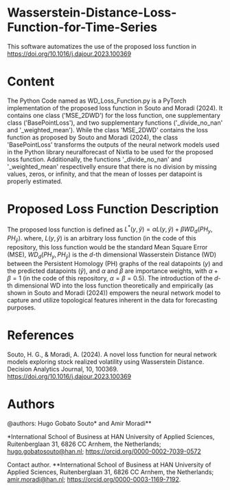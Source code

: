 # Wasserstein-Distance-Loss-Function-for-Time-Series
This software automatizes the use of the proposed loss function in https://doi.org/10.1016/j.dajour.2023.100369

# Content
The Python Code named as WD_Loss_Function.py is a PyTorch implementation of the proposed loss function in Souto and Moradi (2024). It contains one class ('MSE_2DWD') for the loss function, one supplementary class ('BasePointLoss'), and two supplementary functions ('_divide_no_nan' and '_weighted_mean'). While the class 'MSE_2DWD' contains the loss function as proposed by Souto and Moradi (2024), the class 'BasePointLoss' transforms the outputs of the neural network models used in the Python library neuralforecast of Nixtla to be used for the proposed loss function. Additionally, the functions '_divide_no_nan' and '_weighted_mean' respectivelly ensure that there is no division by missing values, zeros, or infinity, and that the mean of losses per datapoint is properly estimated.

# Proposed Loss Function Description
The proposed loss function is defined as $L^{*}(y,\hat{y})=\alpha L(y,\hat{y}) + \beta WD_{d}(PH_{y},PH_{\hat{y}})$. where, $L(y,\hat{y})$ is an arbitrary loss function (in the code of this repository, this loss function would be the standard Mean Square Error (MSE), $WD_{d}(PH_{y},PH_{\hat{y}})$ is the $d$-th dimensional Wasserstein Distance (WD) between the Persistent Homology (PH) graphs of the real datapoints ($y$) and the predicted datapoints ($\hat{y}$), and $\alpha$ and $\beta$ are importance weights, with $\alpha + \beta = 1$ (in the code of this repository, $\alpha=\beta=0.5$). The introduction of the $d$-th dimensional WD into the loss function theoretically and empirically (as shown in Souto and Moradi (2024)) empowers the neural network model to capture and utilize topological features inherent in the data for forecasting purposes.

# References
Souto, H. G., & Moradi, A. (2024). A novel loss function for neural network models exploring stock realized volatility using Wasserstein Distance. Decision Analytics Journal, 10, 100369. https://doi.org/10.1016/j.dajour.2023.100369

# Authors

@authors: Hugo Gobato Souto* and Amir Moradi**

*International School of Business at HAN University of Applied Sciences, Ruitenberglaan 31, 
6826 CC Arnhem, the Netherlands; hugo.gobatosouto@han.nl; https://orcid.org/0000-0002-7039-0572

Contact author.
**International School of Business at HAN University of Applied Sciences, Ruitenberglaan 31, 
6826 CC Arnhem, the Netherlands; amir.moradi@han.nl; https://orcid.org/0000-0003-1169-7192.
